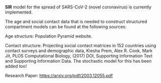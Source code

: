 **SIR** model for the spread of SARS-CoV-2 (novel coronavirus) is currently implemented.

The age and social contact data that is needed to construct structured compartment models can be found at the following sources:

Age structure: Population Pyramid website.

Contact structure: Projecting social contact matrices in 152 countries using contact surveys and demographic data, Kiesha Prem, Alex R. Cook, Mark Jit, PLOS Computational Biology, (2017) DOI, Supporting Information Text and Supporting Information Data.
The stochastic model for this has been added too!

Research Paper: https://arxiv.org/pdf/2003.12055.pdf

